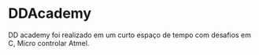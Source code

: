 # DDAcademy
DD academy foi realizado em um curto espaço de tempo com desafios em C, Micro controlar Atmel.
